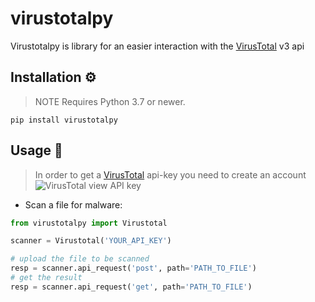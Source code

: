 # virustotalpy
Virustotalpy is library for an easier interaction with the [VirusTotal](https://www.virustotal.com/) v3 api

## Installation ⚙️
> NOTE
> Requires Python 3.7 or newer.
```
pip install virustotalpy
```

## Usage 🚀
>In order to get a [VirusTotal](https://www.virustotal.com/) api-key you need to create an account
> ![VirusTotal view API key](imgs/APIKey.png)
- Scan a file for malware:
```python
from virustotalpy import Virustotal

scanner = Virustotal('YOUR_API_KEY')

# upload the file to be scanned
resp = scanner.api_request('post', path='PATH_TO_FILE')
# get the result
resp = scanner.api_request('get', path='PATH_TO_FILE')
```